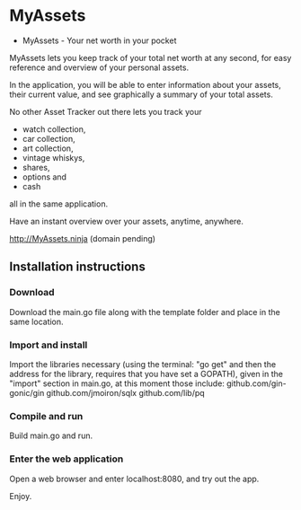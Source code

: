 # MyAssets
* MyAssets - Your net worth in your pocket

MyAssets lets you keep track of your total net worth at any second, for easy reference and overview of your personal assets. 

In the application, you will be able to enter information about your assets, their current value, and see graphically a summary of your total assets.

No other Asset Tracker out there lets you track your 
* watch collection, 
* car collection, 
* art collection, 
* vintage whiskys, 
* shares, 
* options and 
* cash 

all in the same application. 

Have an instant overview over your assets, anytime, anywhere.

http://MyAssets.ninja (domain pending)

## Installation instructions
### Download
Download the main.go file along with the template folder and place in the same location.
### Import and install
Import the libraries necessary (using the terminal: "go get" and then the address for the library, requires that you have set a GOPATH), given in the "import" section in main.go, at this moment those include:
github.com/gin-gonic/gin
github.com/jmoiron/sqlx
github.com/lib/pq
### Compile and run
Build main.go and run.
### Enter the web application
Open a web browser and enter localhost:8080, and try out the app.

Enjoy.
